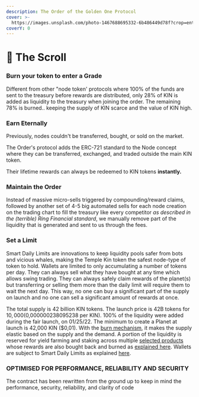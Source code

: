 ```yaml
---
description: The Order of the Golden One Protocol
cover: >-
  https://images.unsplash.com/photo-1467688695332-6b486449d78f?crop=entropy&cs=srgb&fm=jpg&ixid=MnwxOTcwMjR8MHwxfHNlYXJjaHw2fHxzY3JvbGx8ZW58MHx8fHwxNjQzNjkxMjYz&ixlib=rb-1.2.1&q=85
coverY: 0
---
```


# 📜 The Scroll

### Burn your token to enter a Grade

Different from other "node token' protocols where 100% of the funds are sent to the treasury before rewards are distributed, only 28% of KIN is added as liquidity to the treasury when joining the order. The remaining 78% is burned.. keeping the supply of KIN scarce and the value of KIN high.

### Earn Eternally

Previously, nodes couldn't be transferred, bought, or sold on the market.&#x20;

The Order's protocol adds the ERC-721 standard to the Node concept where they can be transferred, exchanged, and traded outside the main KIN token.

Their lifetime rewards can always be redeemed to KIN tokens **instantly.**

### Maintain the Order

Instead of massive micro-sells triggered by compounding/reward claims, followed by another set of 4-5 big automated sells for each node creation on the trading chart to fill the treasury like every competitor _as described in the (terrible) Ring Financial standard_, we manually remove part of the liquidity that is generated and sent to us through the fees.&#x20;

### Set a Limit

Smart Daily Limits are innovations to keep liquidity pools safer from bots and vicious whales, making the Temple Kin token the safest node-type of token to hold. Wallets are limited to only accumulating a number of tokens per day. They can always sell what they have bought at any time which allows swing trading. They can always safely claim rewards of the planet(s) but transferring or selling them more than the daily limit will require them to wait the next day. This way, no one can buy a significant part of the supply on launch and no one can sell a significant amount of rewards at once.&#x20;

The total supply is 42 billion KIN tokens. The launch price is 42B tokens for $10,000 ($0,000000238095238 per KIN). 100% of the liquidity were added during the fair launch, on 01/25/22. The minimum to create a Planet at launch is 42,000 KIN ($0,01). With the [burn mechanism](https://docs.univ.money/what-is-universe/the-solution#burn-your-coins-to-build-a-planet), it makes the supply elastic based on the supply and the demand. A portion of the liquidity is reserved for yield farming and staking across multiple [selected products](https://docs.univ.money/technical-details/supported-protocols) whose rewards are also bought back and burned as [explained here](https://docs.univ.money/what-is-universe/the-solution#innovative-buy-back-and-burn-mechanism). Wallets are subject to Smart Daily Limits as explained [here](https://docs.univ.money/technical-details/smart-daily-limits).

### OPTIMISED FOR PERFORMANCE, RELIABILITY AND SECURITY

The contract has been rewritten from the ground up to keep in mind the performance, security, reliability, and clarity of code

